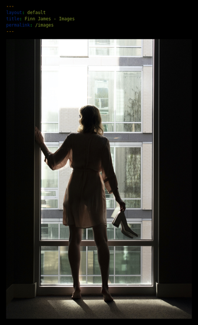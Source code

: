 ```yaml
---
layout: default
title: Finn James - Images
permalink: /images
---
```


<head><style>
html { background: black; }
#title > a { color: white; }
.current_page { color: #ccc; }
.current_page:hover { color: #a6a6a6; }
footer, footer a { color: #717171; }
</style></head>

<img class="image_full" src="/assets/photos/e1.jpg" />